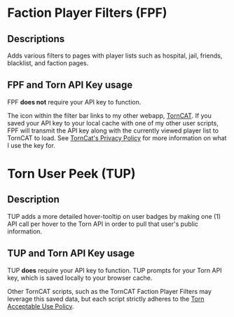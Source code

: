 # Faction Player Filters (FPF)
## Descriptions
Adds various filters to pages with player lists such as hospital, jail, friends, blacklist, and faction pages.

## FPF and Torn API Key usage
FPF **does not** require your API key to function.

The icon within the filter bar links to my other webapp, [TornCAT](http://torncat.servegame.com).  If you saved your API key to your local cache with one of my other user scripts, FPF will transmit the API key along with the currently viewed player list to TornCAT to load.  See [TornCat's Privacy Policy](http://torncat.servegame.com/privacy.html) for more information on what I use the key for.

# Torn User Peek (TUP)
## Description
TUP adds a more detailed hover-tooltip on user badges by making one (1) API call per hover to the Torn API in order to pull that user's public information.

## TUP and Torn API Key usage
TUP **does** require your API key to function.  TUP prompts for your Torn API key, which is saved locally to your browser cache.  

Other TornCAT scripts, such as the TornCAT Faction Player Filters may leverage this saved data, but each script strictly adheres to the [Torn Acceptable Use Policy](https://www.torn.com/rules.php).

